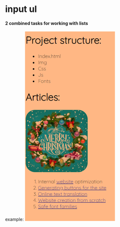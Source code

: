 input ul
========

#### 2 combined tasks for working with lists


example: 
![alt text](image/scrin.png)
